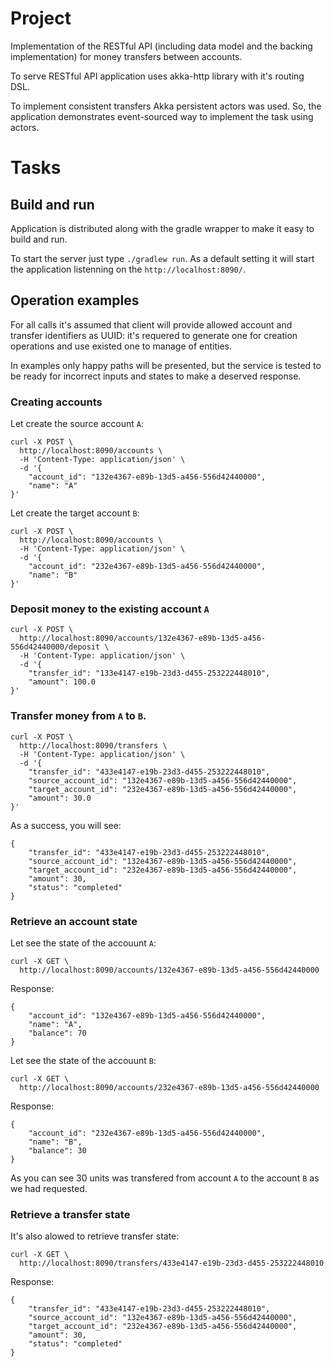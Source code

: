 # Project

Implementation of the RESTful API (including data model and the backing implementation) for money transfers between accounts.

To serve RESTful API application uses akka-http library with it's routing DSL.

To implement consistent transfers Akka persistent actors was used. So, the application demonstrates event-sourced way to implement the task using actors.

# Tasks

## Build and run

Application is distributed along with the gradle wrapper to make it easy to build and run.

To start the server just type `./gradlew run`. As a default setting it will start the application listenning on the `http://localhost:8090/`.

## Operation examples

For all calls it's assumed that client will provide allowed account and transfer identifiers as UUID: it's requered to generate one for creation operations and use existed one to manage of entities.

In examples only happy paths will be presented, but the service is tested to be ready for incorrect inputs and states to make a deserved response.

### Creating accounts

Let create the source account `A`:

```
curl -X POST \
  http://localhost:8090/accounts \
  -H 'Content-Type: application/json' \
  -d '{
	"account_id": "132e4367-e89b-13d5-a456-556d42440000",
	"name": "A"
}'
```

Let create the target account `B`:

```
curl -X POST \
  http://localhost:8090/accounts \
  -H 'Content-Type: application/json' \
  -d '{
	"account_id": "232e4367-e89b-13d5-a456-556d42440000",
	"name": "B"
}'
```

### Deposit money to the existing account `A`

```
curl -X POST \
  http://localhost:8090/accounts/132e4367-e89b-13d5-a456-556d42440000/deposit \
  -H 'Content-Type: application/json' \
  -d '{
	"transfer_id": "133e4147-e19b-23d3-d455-253222448010",
	"amount": 100.0
}'
```

### Transfer money from `A` to `B`.

```
curl -X POST \
  http://localhost:8090/transfers \
  -H 'Content-Type: application/json' \
  -d '{
	"transfer_id": "433e4147-e19b-23d3-d455-253222448010",
	"source_account_id": "132e4367-e89b-13d5-a456-556d42440000",
	"target_account_id": "232e4367-e89b-13d5-a456-556d42440000",
	"amount": 30.0
}'
```

As a success, you will see:

```
{
    "transfer_id": "433e4147-e19b-23d3-d455-253222448010",
    "source_account_id": "132e4367-e89b-13d5-a456-556d42440000",
    "target_account_id": "232e4367-e89b-13d5-a456-556d42440000",
    "amount": 30,
    "status": "completed"
}
```

### Retrieve an account state

Let see the state of the accouunt `A`:

```
curl -X GET \
  http://localhost:8090/accounts/132e4367-e89b-13d5-a456-556d42440000
```

Response:

```
{
    "account_id": "132e4367-e89b-13d5-a456-556d42440000",
    "name": "A",
    "balance": 70
}
```

Let see the state of the accouunt `B`:

```
curl -X GET \
  http://localhost:8090/accounts/232e4367-e89b-13d5-a456-556d42440000
```

Response:

```
{
    "account_id": "232e4367-e89b-13d5-a456-556d42440000",
    "name": "B",
    "balance": 30
}
```

As you can see 30 units was transfered from account `A` to the account `B` as we had requested.

### Retrieve a transfer state

It's also alowed to retrieve transfer state:

```
curl -X GET \
  http://localhost:8090/transfers/433e4147-e19b-23d3-d455-253222448010
```

Response:

```
{
    "transfer_id": "433e4147-e19b-23d3-d455-253222448010",
    "source_account_id": "132e4367-e89b-13d5-a456-556d42440000",
    "target_account_id": "232e4367-e89b-13d5-a456-556d42440000",
    "amount": 30,
    "status": "completed"
}
```
